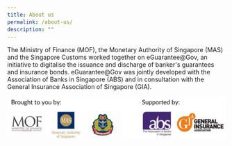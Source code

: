 ```yaml
---
title: About us
permalink: /about-us/
description: ""
---
```

The Ministry of Finance (MOF), the Monetary Authority of Singapore (MAS) and the Singapore Customs worked together on eGuarantee@Gov, an initiative to digitalise the issuance and discharge of banker's guarantees and insurance bonds.  eGuarantee@Gov was jointly developed with the Association of Banks in Singapore (ABS) and in consultation with the General Insurance Association of Singapore (GIA). 

![](/images/About%20us.jpg)